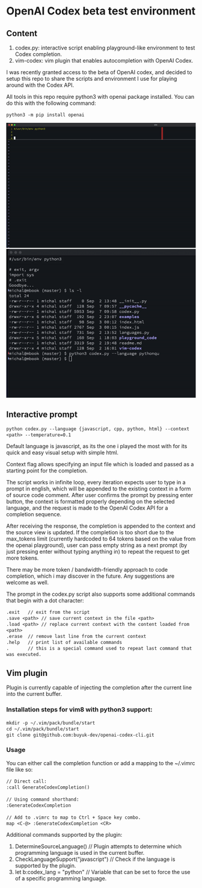 # OpenAI Codex beta test environment

## Content

1. codex.py: interactive script enabling playground-like environment to test Codex completion.
2. vim-codex: vim plugin that enables autocompletion with OpenAI Codex.

I was recently granted access to the beta of OpenAI codex, and decided to setup this repo to
share the scripts and environment I use for playing around with the Codex API.

All tools in this repo require python3 with openai package installed. You can do this with the following command:

    python3 -m pip install openai

![plugin](https://github.com/buyuk-dev/openai-codex-cli/blob/04dd216ebd86e6c9cd725b8f1596443fb87a5dd3/ezgif.com-gif-maker%20(1).gif?raw=true)
![prompt](https://github.com/buyuk-dev/openai-codex-cli/blob/master/ezgif.com-gif-maker.gif?raw=true)


## Interactive prompt

    python codex.py --language {javascript, cpp, python, html} --context <path> --temperature=0.1


Default language is javascript, as its the one i played the most with for its quick and easy
visual setup with simple html.

Context flag allows specifying an input file which is loaded and passed as a starting point for
the completion.

The script works in infinite loop, every iteration expects user to type in a prompt in english,
which will be appended to the existing context in a form of source code comment. After user
confirms the prompt by pressing enter button, the context is formatted properly depending on the
selected language, and the request is made to the OpenAI Codex API for a completion sequence.

After receiving the response, the completion is appended to the context and the source view is
updated. If the completion is too short due to the max_tokens limit (currently hardcoded to
64 tokens based on the value from the openai playground), user can pass empty string as a next
prompt (by just pressing enter without typing anything in) to repeat the request to get more
tokens.

There may be more token / bandwidth-friendly approach to code completion, which i may discover
in the future. Any suggestions are welcome as well.

The prompt in the codex.py script also supports some additional commands that begin with a dot
character:

    .exit   // exit from the script
    .save <path> // save current context in the file <path>
    .load <path> // replace current context with the content loaded from <path>
    .erase  // remove last line from the current context
    .help   // print list of available commands
    .       // this is a special command used to repeat last command that was executed.

## Vim plugin

Plugin is currently capable of injecting the completion after the current line into the current buffer.

### Installation steps for vim8 with python3 support:

    mkdir -p ~/.vim/pack/bundle/start
    cd ~/.vim/pack/bundle/start
    git clone git@github.com:buyuk-dev/openai-codex-cli.git


### Usage

You can either call the completion function or add a mapping to the ~/.vimrc file like so:

    // Direct call:
    :call GenerateCodexCompletion()

    // Using command shorthand:
    :GenerateCodexCompletion
    
    // Add to .vimrc to map to Ctrl + Space key combo.
    map <C-@> :GenerateCodexCompletion <CR>
    
Additional commands supported by the plugin:

1. DetermineSourceLanguage()            // Plugin attempts to determine which programming language is used in the current buffer.
2. CheckLanguageSupport("javascript")   // Check if the language is supported by the plugin.
3. let b:codex_lang = "python"          // Variable that can be set to force the use of a specific programming language.

